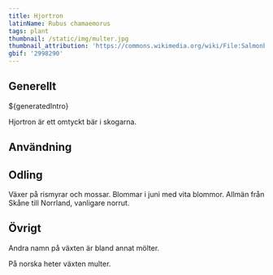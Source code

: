 ```yaml
---
title: Hjortron
latinName: Rubus chamaemorus
tags: plant
thumbnail: /static/img/multer.jpg
thumbnail_attribution: 'https://commons.wikimedia.org/wiki/File:Salmonberry07.jpg'
gbif: '2998290'
---
```


## Generellt

${generatedIntro}

Hjortron är ett omtyckt bär i skogarna.

## Användning

## Odling

Växer på rismyrar och mossar. Blommar i juni med vita blommor. Allmän från Skåne till Norrland, vanligare norrut.

## Övrigt

Andra namn på växten är bland annat mölter.

På norska heter växten multer.